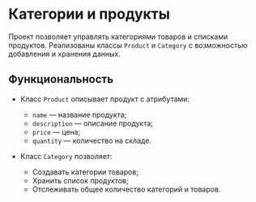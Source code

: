 # Категории и продукты
Проект позволяет управлять категориями товаров и списками продуктов.
Реализованы классы `Product` и `Category` с возможностью добавления и хранения данных.

## Функциональность
- Класс `Product` описывает продукт с атрибутами:
  - `name` — название продукта;
  - `description` — описание продукта;
  - `price` — цена;
  - `quantity` — количество на складе.

- Класс `Category` позволяет:
  - Создавать категории товаров;
  - Хранить список продуктов;
  - Отслеживать общее количество категорий и товаров.